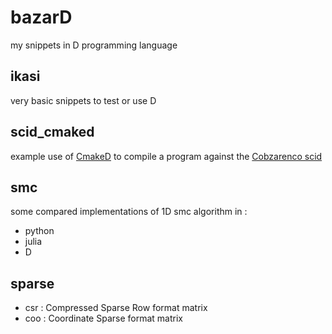 bazarD
=======

my snippets in D programming language

ikasi 
-----

very basic snippets to test or use D


scid\_cmaked
------------

example use of [CmakeD](https://github.com/aitzkora/cmaked) to
compile a program against the [Cobzarenco scid](https://github.com/cristicbz/scid)


smc
---
some compared implementations of 1D smc algorithm in : 
  - python
  - julia 
  - D


sparse
-------
- csr : Compressed Sparse Row format matrix
- coo : Coordinate Sparse format matrix

